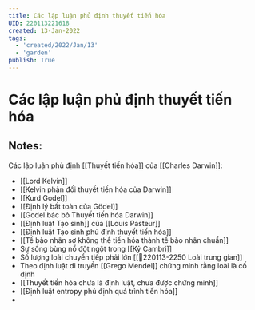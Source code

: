 ```yaml
---
title: Các lập luận phủ định thuyết tiến hóa
UID: 220113221618
created: 13-Jan-2022
tags:
  - 'created/2022/Jan/13'
  - 'garden'
publish: True
---
```

# Các lập luận phủ định thuyết tiến hóa

## Notes:
Các lập luận phủ định [[Thuyết tiến hóa]] của [[Charles Darwin]]:

- [[Lord Kelvin]]
- [[Kelvin phản đối thuyết tiến hóa của Darwin]]
- [[Kurd Godel]]
- [[Định lý bất toàn của Gödel]]
- [[Godel bác bỏ Thuyết tiến hóa Darwin]]
- [[Định luật Tạo sinh]] của [[Louis Pasteur]]
- [[Định luật Tạo sinh phủ định thuyết tiến hóa]]
- [[Tế bào nhân sơ không thể tiến hóa thành tế bào nhân chuẩn]]
- Sự sống bùng nổ đột ngột trong [[Kỷ Cambri]]
- Số lượng loài chuyển tiếp phải lớn [[💬220113-2250 Loài trung gian]]
- Theo định luật di truyền [[Grego Mendel]] chứng minh rằng loài là cố định
- [[Thuyết tiến hóa chưa là định luật, chưa được chứng minh]]
- [[Định luật entropy phủ định quá trình tiến hóa]]
- 




